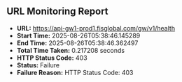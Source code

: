 ## URL Monitoring Report

- **URL:** https://api-gw1-prod1.fisglobal.com/gw/v1/health
- **Start Time:** 2025-08-26T05:38:46.145289
- **End Time:** 2025-08-26T05:38:46.362497
- **Total Time Taken:** 0.217208 seconds
- **HTTP Status Code:** 403
- **Status:** Failure
- **Failure Reason:** HTTP Status Code: 403
